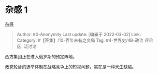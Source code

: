 # 杂感 1
[杂感](https://zhuanlan.zhihu.com/p/474391383)

> Author: #0-Anonymity
> Last update: [编辑于 2022-03-02]
> Link:
> Category: #【答集】/10-百年未有之变局
> Tag: #4-世界史/4B-政治
> 评论区:
> 泛讨论:

西方集团正在进入俄罗斯的预定阵地。

政党轮替的选举体制在战略竞争上的短视问题，实在是一种天生缺陷。
